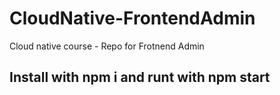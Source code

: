# CloudNative-FrontendAdmin
Cloud native course - Repo for Frotnend Admin

## Install with npm i and runt with npm start

